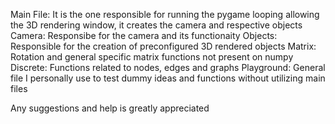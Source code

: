 Main File: It is the one responsible for running the pygame looping allowing the 3D rendering window, it creates the camera and respective objects
Camera: Responsibe for the camera and its functionaity
Objects: Responsible for the creation of preconfigured 3D rendered objects
Matrix: Rotation and general specific matrix functions not present on numpy
Discrete: Functions related to nodes, edges and graphs
Playground: General file I personally use to test dummy ideas and functions without utilizing main files

Any suggestions and help is greatly appreciated
